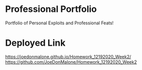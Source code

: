 # Professional Portfolio
Portfolio of Personal Exploits and Professional Feats!

# Deployed Link
https://joedonmalone.github.io/Homework_12192020_Week2/
https://github.com/JoeDonMalone/Homework_12192020_Week2

